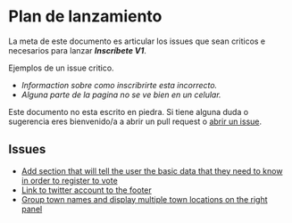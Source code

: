 # Plan de lanzamiento

La meta de este documento es articular los issues que sean criticos e necesarios para lanzar _**Inscríbete V1**_.

Ejemplos de un issue critico.

- _Informaction sobre como inscribrirte esta incorrecto._
- _Alguna parte de la pagina no se ve bien en un celular._

Este documento no esta escrito en piedra. Si tiene alguna duda o sugerencia eres bienvenido/a a abrir un pull request o [abrir un issue](https://github.com/Para-Votar/paravotar/issues/new).

## Issues

- [Add section that will tell the user the basic data that they need to know in order to register to vote](https://github.com/Para-Votar/paravotar/issues/64)
- [Link to twitter account to the footer](https://github.com/Para-Votar/paravotar/issues/66)
- [Group town names and display multiple town locations on the right panel](https://github.com/Para-Votar/paravotar/issues/46)
